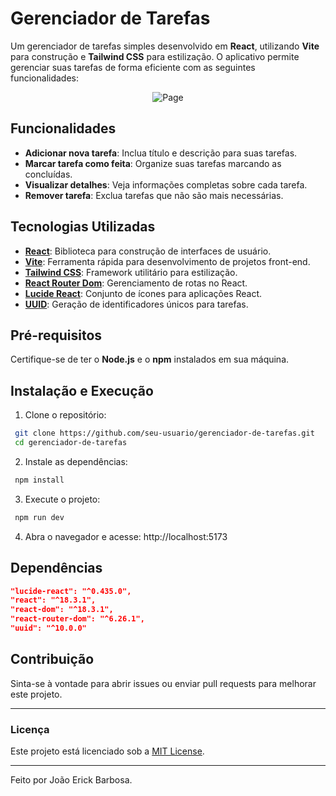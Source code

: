 # Gerenciador de Tarefas

Um gerenciador de tarefas simples desenvolvido em **React**, utilizando **Vite** para construção e **Tailwind CSS** para estilização. O aplicativo permite gerenciar suas tarefas de forma eficiente com as seguintes funcionalidades:

<p align="center">
  <img src="https://i.imgur.com/sa0LK8y.png" alt="Page" >
</p>

## Funcionalidades

- **Adicionar nova tarefa**: Inclua título e descrição para suas tarefas.
- **Marcar tarefa como feita**: Organize suas tarefas marcando as concluídas.
- **Visualizar detalhes**: Veja informações completas sobre cada tarefa.
- **Remover tarefa**: Exclua tarefas que não são mais necessárias.

## Tecnologias Utilizadas

- **[React](https://reactjs.org/)**: Biblioteca para construção de interfaces de usuário.
- **[Vite](https://vitejs.dev/)**: Ferramenta rápida para desenvolvimento de projetos front-end.
- **[Tailwind CSS](https://tailwindcss.com/)**: Framework utilitário para estilização.
- **[React Router Dom](https://reactrouter.com/)**: Gerenciamento de rotas no React.
- **[Lucide React](https://lucide.dev/)**: Conjunto de ícones para aplicações React.
- **[UUID](https://www.npmjs.com/package/uuid)**: Geração de identificadores únicos para tarefas.

## Pré-requisitos

Certifique-se de ter o **Node.js** e o **npm** instalados em sua máquina.

## Instalação e Execução

1. Clone o repositório:

  ```bash
   git clone https://github.com/seu-usuario/gerenciador-de-tarefas.git
   cd gerenciador-de-tarefas
  ```

2. Instale as dependências:

  ```bash
   npm install
  ```

3. Execute o projeto:

  ```bash
   npm run dev
  ```

4. Abra o navegador e acesse: http://localhost:5173

## Dependências

```json
"lucide-react": "^0.435.0",
"react": "^18.3.1",
"react-dom": "^18.3.1",
"react-router-dom": "^6.26.1",
"uuid": "^10.0.0"
```

## Contribuição

Sinta-se à vontade para abrir issues ou enviar pull requests para melhorar este projeto.

---

### Licença

Este projeto está licenciado sob a [MIT License]().

---

Feito por João Erick Barbosa.